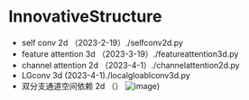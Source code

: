 # InnovativeStructure

- self conv 2d  （2023-2-19）./selfconv2d.py
- feature attention 3d  （2023-3-19）./featureattention3d.py
- channel attention 2d  （2023-4-1）./channelattention2d.py
- LGconv 3d (2023-4-1)./localgloablconv3d.py
- 双分支通道空间依赖 2d （）
![image](https://user-images.githubusercontent.com/33023091/229284423-823a8a0a-1293-4227-94ff-a6a46fb1e1b5.png))
